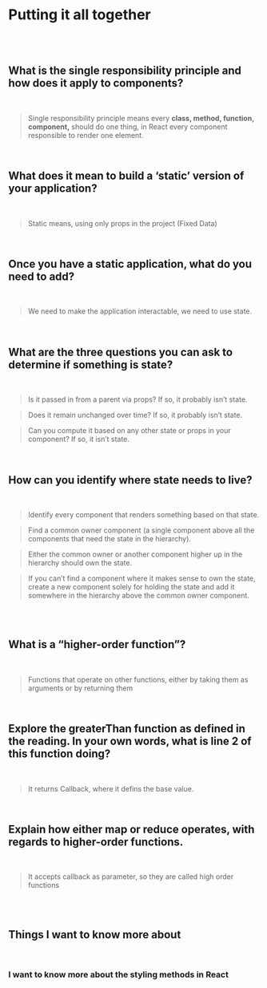 # Putting it all together


<br><br>

## What is the single responsibility principle and how does it apply to components?

<br>

> Single responsibility principle means every __class, method, function, component,__ should do one thing, in React every component responsible to render one element. 


<br>


## What does it mean to build a ‘static’ version of your application?

<br>

> Static means, using only props in the project (Fixed Data)

<br>

## Once you have a static application, what do you need to add?

<br>

> We need to make the application interactable, we need to use state.

<br>

## What are the three questions you can ask to determine if something is state?

<br>


> Is it passed in from a parent via props? If so, it probably isn’t state.
        
> Does it remain unchanged over time? If so, it probably isn’t state.

> Can you compute it based on any other state or props in your component? If so, it isn’t state.


<br>

## How can you identify where state needs to live?

<br>

> Identify every component that renders something based on that state.

> Find a common owner component (a single component above all the components that need the state in the hierarchy).

> Either the common owner or another component higher up in the hierarchy should own the state.

> If you can’t find a component where it makes sense to own the state, create a new component solely for holding the state and add it somewhere in the hierarchy above the common owner component.


<br>
<br>


## What is a “higher-order function”?

<br>


> Functions that operate on other functions, either by taking them as arguments or by returning them

<br>


## Explore the greaterThan function as defined in the reading. In your own words, what is line 2 of this function doing?

<br>

> It returns Callback, where it defins the base value.

<br>


## Explain how either map or reduce operates, with regards to higher-order functions.

<br> 

> It accepts callback as parameter, so they are called high order functions

<br> <br>

## Things I want to know more about

<br>

### I want to know more about the styling methods in React